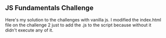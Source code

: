 ## JS Fundamentals Challenge
Here's my solution to the challenges with vanilla js. 
I modified the index.html file on the challenge 2 just to add the .js to the script because without it didn't execute any of it.
